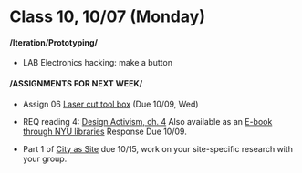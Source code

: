  # Class 10, 10/07 (Monday)


#### /Iteration/Prototyping/

* LAB Electronics hacking: make a button



#### /ASSIGNMENTS FOR NEXT WEEK/

* Assign 06 [Laser cut tool box](lasercut.md) (Due 10/09, Wed) 

* REQ reading 4: [Design Activism, ch. 4](https://drive.google.com/file/d/1uEY0Yyy1gyc-1jXy_iNnqD05Hq_hSo0L/view?usp=sharing)
Also available as an [E-book through NYU libraries](https://ebookcentral.proquest.com/lib/nyulibrary-ebooks/detail.action?docID=476576) Response Due 10/09.

* Part 1 of [City as Site](city_as_site.md) due 10/15, work on your site-specific research with your group.




